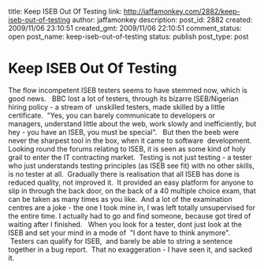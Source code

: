 title: Keep ISEB Out Of Testing
link: http://jaffamonkey.com/2882/keep-iseb-out-of-testing
author: jaffamonkey
description: 
post_id: 2882
created: 2009/11/06 23:10:51
created_gmt: 2009/11/06 22:10:51
comment_status: open
post_name: keep-iseb-out-of-testing
status: publish
post_type: post

# Keep ISEB Out Of Testing

The flow incompetent ISEB testers seems to have stemmed now, which is good news.   BBC lost a lot of testers, through its bizarre ISEB/Nigerian hiring policy - a stream of  unskilled testers, made skilled by a little certificate.  "Yes, you can barely communicate to developers or managers, understand little about the web, work slowly and inefficiently, but hey - you have an ISEB, you must be special".   But then the beeb were never the sharpest tool in the box, when it came to software  development.   Looking round the forums relating to ISEB, it is seen as some kind of holy grail to enter the IT contracting market.  Testing is not just testing - a tester who just understands testing principles (as ISEB see fit) with no other skills, is no tester at all.  Gradually there is realisation that all ISEB has done is reduced quality, not improved it.  It provided an easy platform for anyone to slip in through the back door, on the back of a 40 multiple choice exam, that can be taken as many times as you like.  And a lot of the examination centres are a joke - the one I took mine in, I was left totally unsupervised for the entire time. I actually had to go and find someone, because got tired of waiting after I finished.   When you look for a tester, dont just look at the ISEB and set your mind in a mode of  "I dont have to think anymore".  Testers can qualify for ISEB,  and barely be able to string a sentence together in a bug report.  That no exaggeration - I have seen it, and sacked it.